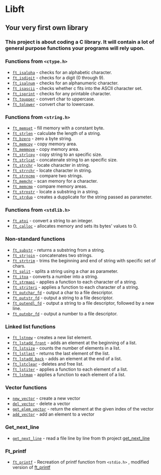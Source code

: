# Libft

## Your very first own library

### This project is about coding a C library. It will contain a lot of general purpose functions your programs will rely upon.

### Functions from `<ctype.h>`

- [`ft_isalpha`](src/characters/ft_isalpha.c)	- checks  for  an  alphabetic  character.
- [`ft_isdigit`](src/characters/ft_isdigit.c)	- checks for a digit (0 through 9).
- [`ft_isalnum`](src/characters/ft_isalnum.c)	- checks for an alphanumeric character.
- [`ft_isascii`](src/characters/ft_isascii.c)	- checks whether c fits into the ASCII character set.
- [`ft_isprint`](src/characters/ft_isprint.c)	- checks for any printable character.
- [`ft_toupper`](src/characters/ft_toupper.c)	- convert char to uppercase.
- [`ft_tolower`](src/characters/ft_tolower.c)	- convert char to lowercase.

### Functions from `<string.h>`

- [`ft_memset`](src/memory/ft_memset.c)	- fill memory with a constant byte.
- [`ft_strlen`](src/string/ft_strlen.c)	- calculate the length of a string.
- [`ft_bzero`](src/memory/ft_bzero.c)	- zero a byte string.
- [`ft_memcpy`](src/memory/ft_memcpy.c)	- copy memory area.
- [`ft_memmove`](src/memory/ft_memmove.c)	- copy memory area.
- [`ft_strlcpy`](src/string/ft_strlcpy.c)	- copy string to an specific size.
- [`ft_strlcat`](src/string/ft_strlcat.c)	- concatenate string to an specific size.
- [`ft_strchr`](src/string/ft_strchr.c)	- locate character in string.
- [`ft_strrchr`](src/string/ft_strrchr.c)	- locate character in string.
- [`ft_strncmp`](src/string/ft_strncmp.c)	- compare two strings.
- [`ft_memchr`](src/memory/ft_memchr.c)	- scan memory for a character.
- [`ft_memcmp`](src/memory/ft_memcmp.c)	- compare memory areas.
- [`ft_strnstr`](src/string/ft_strnstr.c)	- locate a substring in a string.
- [`ft_strdup`](src/string/ft_strdup.c)	- creates a dupplicate for the string passed as parameter.

### Functions from `<stdlib.h>`
- [`ft_atoi`](src/string/ft_atoi.c)	- convert a string to an integer.
- [`ft_calloc`](src/memory/ft_calloc.c)	- allocates memory and sets its bytes' values to 0.

### Non-standard functions
- [`ft_substr`](src/string/ft_substr.c)	- returns a substring from a string.
- [`ft_strjoin`](src/string/ft_strjoin.c)	- concatenates two strings.
- [`ft_strtrim`](src/string/ft_strtrim.c)	- trims the beginning and end of string with specific set of chars.
- [`ft_split`](src/string/ft_split.c)	- splits a string using a char as parameter.
- [`ft_itoa`](src/string/ft_itoa.c)	- converts a number into a string.
- [`ft_strmapi`](src/string/ft_strmapi.c)	- applies a function to each character of a string.
- [`ft_striteri`](src/string/ft_striteri.c)	- applies a function to each character of a string.
- [`ft_putchar_fd`](src/write/ft_putchar_fd.c)	- output a char to a file descriptor.
- [`ft_putstr_fd`](src/write/ft_putstr_fd.c)	- output a string to a file descriptor.
- [`ft_putendl_fd`](src/write/ft_putendl_fd.c)	- output a string to a file descriptor, followed by a new line.
- [`ft_putnbr_fd`](src/write/ft_putnbr_fd.c)	- output a number to a file descriptor.

### Linked list functions

- [`ft_lstnew`](src/list/ft_lstnew.c)	- creates a new list element.
- [`ft_lstadd_front`](src/list/ft_lstadd_front.c)	- adds an element at the beginning of a list.
- [`ft_lstsize`](src/list/ft_lstsize.c)	- counts the number of elements in a list.
- [`ft_lstlast`](src/list/ft_lstlast.c)	- returns the last element of the list.
- [`ft_lstadd_back`](src/list/ft_lstadd_back.c)	- adds an element at the end of a list.
- [`ft_lstclear`](src/list/ft_lstclear.c)	- deletes and free list.
- [`ft_lstiter`](src/list/ft_lstiter.c)	- applies a function to each element of a list.
- [`ft_lstmap`](src/list/ft_lstmap.c)	- applies a function to each element of a list.

### Vector functions

- [`new_vector`](src/vector/new_vector.c) - create a new vector
- [`del_vector`](src/vector/del_vector.c) - delete a vector
- [`get_elem_vector`](src/vector/get_elem_vector.c) - return the element at the given index of the vector
- [`add_vector`](src/vector/add_vector.c) - add an element to a vector

### Get_next_line

- [`get_next_line`](src/get_next_line.c) - read a file line by line from th project [get_next_line](https://github.com/pyven-dr/get_next_line)

### Ft_printf

- [`ft_printf`](src/ft_printf/ft_printf.c) - Recreation of printf function from `<stdio.h>` , modified version of [ft_printf](https://github.com/pyven-dr/ft_printf)
